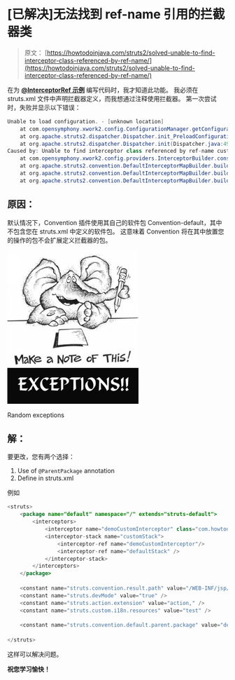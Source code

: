 # [已解决]无法找到 ref-name 引用的拦截器类

> 原文： [https://howtodoinjava.com/struts2/solved-unable-to-find-interceptor-class-referenced-by-ref-name/](https://howtodoinjava.com/struts2/solved-unable-to-find-interceptor-class-referenced-by-ref-name/)

在为 [**@InterceptorRef 示例**](//howtodoinjava.com/struts-2/struts-2-custom-interceptor-with-interceptorref-example/ "Struts 2 custom interceptor with @InterceptorRef example") 编写代码时，我才知道此功能。 我必须在 struts.xml 文件中声明拦截器定义，而我想通过注释使用拦截器。 第一次尝试时，失败并显示以下错误：

```java
Unable to load configuration. - [unknown location]
	at com.opensymphony.xwork2.config.ConfigurationManager.getConfiguration(ConfigurationManager.java:70)
	at org.apache.struts2.dispatcher.Dispatcher.init_PreloadConfiguration(Dispatcher.java:446)
	at org.apache.struts2.dispatcher.Dispatcher.init(Dispatcher.java:490)
Caused by: Unable to find interceptor class referenced by ref-name customStack - [unknown location]
	at com.opensymphony.xwork2.config.providers.InterceptorBuilder.constructInterceptorReference(InterceptorBuilder.java:63)
	at org.apache.struts2.convention.DefaultInterceptorMapBuilder.buildInterceptorList(DefaultInterceptorMapBuilder.java:95)
	at org.apache.struts2.convention.DefaultInterceptorMapBuilder.build(DefaultInterceptorMapBuilder.java:86)
	at org.apache.struts2.convention.DefaultInterceptorMapBuilder.build(DefaultInterceptorMapBuilder.java:64)

```

## 原因：

默认情况下，Convention 插件使用其自己的软件包 Convention-default，其中不包含您在 struts.xml 中定义的软件包。 这意味着 Convention 将在其中放置您的操作的包不会扩展定义拦截器的包。

![Random exceptions](img/bfcee52d8f51b09dd5024f261008e635.png)

Random exceptions



## 解：

要更改，您有两个选择：

1) Use of `@ParentPackage` annotation
2) Define <constant name=”struts.convention.default.parent.package” value=”default”/ > in struts.xml

例如

```java
<struts>
	<package name="default" namespace="/" extends="struts-default">
		<interceptors>	
			<interceptor name="demoCustomInterceptor" class="com.howtodoinjava.struts2.example.web.DemoCustomInterceptor" />
			<interceptor-stack name="customStack">
	     		<interceptor-ref name="demoCustomInterceptor"/>
				<interceptor-ref name="defaultStack" />
        	</interceptor-stack>
	    </interceptors>	    
	</package>

	<constant name="struts.convention.result.path" value="/WEB-INF/jsp/" />
	<constant name="struts.devMode" value="true" />
	<constant name="struts.action.extension" value="action," />
	<constant name="struts.custom.i18n.resources" value="test" />

	<constant name="struts.convention.default.parent.package" value="default"/>

</struts>

```

这样可以解决问题。

**祝您学习愉快！**